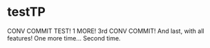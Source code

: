 # testTP
CONV COMMIT TEST!
1 MORE!
3rd CONV COMMIT!
And last, with all features!
One more time...
Second time.